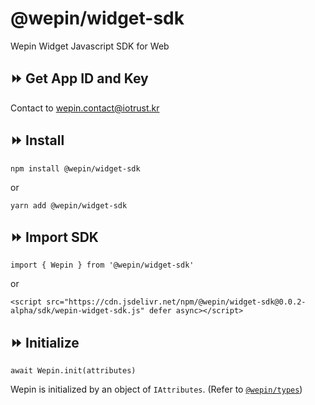 # @wepin/widget-sdk
Wepin Widget Javascript SDK for Web

## :fast_forward: Get App ID and Key 
Contact to wepin.contact@iotrust.kr
## :fast_forward: Install
```
npm install @wepin/widget-sdk
```
or
```
yarn add @wepin/widget-sdk
```
## :fast_forward: Import SDK
```
import { Wepin } from '@wepin/widget-sdk'
```
or
```
<script src="https://cdn.jsdelivr.net/npm/@wepin/widget-sdk@0.0.2-alpha/sdk/wepin-widget-sdk.js" defer async></script>
```

## :fast_forward: Initialize 
```
await Wepin.init(attributes)
```
Wepin is initialized by an object of `IAttributes`. (Refer to [`@wepin/types`](https://github.com/WepinWallet/wepin-js-sdk-types))

